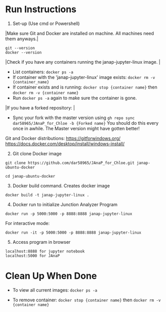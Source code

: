 # Run Instructions 
1. Set-up (Use cmd or Powershell)

|Make sure Git and Docker are installed on machine. All machines need them anyways.|
```
git --version
docker --version
```
|Check if you have any containers running the janap-jupyter-linux image. |
- List containers: ```docker ps -a```
- If container with the 'janap-jupyter-linux' image exists: ```docker rm -v {container_name}```
- If container exists and is running: ```docker stop {container name}``` then ```docker rm -v {container name}```
- Run ```docker ps -a``` again to make sure the container is gone. 

|If you have a forked repository: |
- Sync your fork with the master version using ```gh repo sync dar58965/JAnaP_for_Chloe -b {Forked name}```
You should do this every once in awhile. The Master version might have gotten better!

Git and Docker distributions:
https://gitforwindows.org/
https://docs.docker.com/desktop/install/windows-install/

2. Git clone Docker image
```
git clone https://github.com/dar58965/JAnaP_for_Chloe.git janap-ubuntu-docker

cd janap-ubuntu-docker
```

3.  Docker build command. Creates docker image
```
docker build -t janap-jupyter-linux .
```
4. Docker run to initialize Junction Analyzer Program
```
docker run -p 5000:5000 -p 8888:8888 janap-jupyter-linux
```

For interactive mode: 
```
docker run -it -p 5000:5000 -p 8888:8888 janap-jupyter-linux
```

5. Access program in browser
```
localhost:8888 for jupyter notebook
localhost:5000 for JAnaP
```

# Clean Up When Done


- To view all current images: ```docker ps -a``` 

- To remove container: ```docker stop {container name}``` then ```docker rm -v {container name}```
